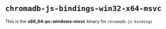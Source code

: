 # `chromadb-js-bindings-win32-x64-msvc`

This is the **x86_64-pc-windows-msvc** binary for `chromadb-js-bindings`
